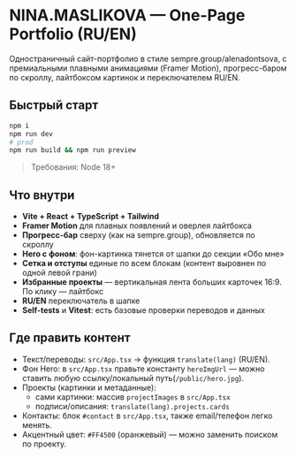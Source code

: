 # NINA.MASLIKOVA — One-Page Portfolio (RU/EN)

Одностраничный сайт-портфолио в стиле sempre.group/alenadontsova, с премиальными плавными анимациями (Framer Motion), прогресс-баром по скроллу, лайтбоксом картинок и переключателем RU/EN.

## Быстрый старт
```bash
npm i
npm run dev
# prod
npm run build && npm run preview
```
> Требования: Node 18+

## Что внутри
- **Vite + React + TypeScript + Tailwind**
- **Framer Motion** для плавных появлений и оверлея лайтбокса
- **Прогресс-бар** сверху (как на sempre.group), обновляется по скроллу
- **Hero с фоном**: фон-картинка тянется от шапки до секции «Обо мне»
- **Сетка и отступы** единые по всем блокам (контент выровнен по одной левой грани)
- **Избранные проекты** — вертикальная лента больших карточек 16:9. По клику — лайтбокс
- **RU/EN** переключатель в шапке
- **Self-tests** и **Vitest**: есть базовые проверки переводов и данных

## Где править контент
- Текст/переводы: `src/App.tsx` → функция `translate(lang)` (RU/EN).
- Фон Hero: в `src/App.tsx` правьте константу `heroImgUrl` — можно ставить любую ссылку/локальный путь(`/public/hero.jpg`).
- Проекты (картинки и метаданные): 
  - сами картинки: массив `projectImages` в `src/App.tsx`
  - подписи/описания: `translate(lang).projects.cards`
- Контакты: блок `#contact` в `src/App.tsx`, также email/телефон легко менять.
- Акцентный цвет: `#FF4500` (оранжевый) — можно заменить поиском по проекту.
